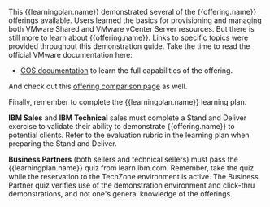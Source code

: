 This {{learningplan.name}} demonstrated several of the {{offering.name}} offerings available. Users learned the basics for provisioning and managing both VMware Shared and VMware vCenter Server resources. But there is still more to learn about {{offering.name}}. Links to specific topics were provided throughout this demonstration guide. Take the time to read the official VMware documentation here:

- <a href="https://cloud.ibm.com/docs/cloud-object-storage?topic=cloud-object-storage-getting-started-cloud-object-storage" target="_blank">COS documentation</a> to learn the full capabilities of the offering.

And check out this <a href="https://cloud.ibm.com/vmware/compare_offerings" target="_blank">offering comparison page</a> as well.

Finally, remember to complete the {{learningplan.name}} learning plan.

**IBM Sales** and **IBM Technical** sales must complete a Stand and Deliver exercise to validate their ability to demonstrate {{offering.name}} to potential clients. Refer to the evaluation rubric in the learning plan when preparing the Stand and Deliver.

**Business Partners** (both sellers and technical sellers) must pass the {{learningplan.name}} quiz from learn.ibm.com. Remember, take the quiz while the reservation to the TechZone environment is active. The Business Partner quiz verifies use of the demonstration environment and click-thru demonstrations, and not one's general knowledge of the offerings.

